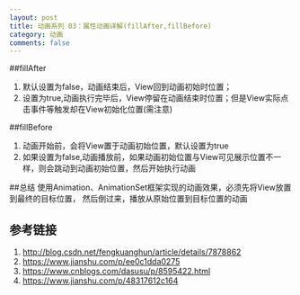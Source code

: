 ```yaml
---
layout: post
title: 动画系列 03：属性动画详解(fillAfter,fillBefore)
category: 动画
comments: false
---
```

##fillAfter
1. 默认设置为false，动画结束后，View回到动画初始时位置；
2. 设置为true,动画执行完毕后，View停留在动画结束时位置；但是View实际点击事件等触发却在View初始化位置(需注意)

##fillBefore
1. 动画开始前，会将View置于动画初始位置，默认设置为true
2. 如果设置为false,动画播放前，如果动画初始位置与View可见展示位置不一样，则会跳动到动画初始位置，然后开始执行动画

##总结
使用Animation、AnimationSet框架实现的动画效果，必须先将View放置到最终的目标位置，
然后倒过来，播放从原始位置到目标位置的动画

## 参考链接   
1.  <http://blog.csdn.net/fengkuanghun/article/details/7878862>
2.  <https://www.jianshu.com/p/ee0c1dda0275>
3.  <https://www.cnblogs.com/dasusu/p/8595422.html>
4.  <https://www.jianshu.com/p/48317612c164>


	
	
	
	
	
	
	
	
	
	
	